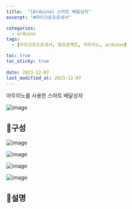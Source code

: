 ```yaml
---
title:  "[Arduino] 스마트 배달상자"
excerpt: "#마이크로프로세서"

categories:
  - arduino
tags:
  - [마이크로프로세서, 텀프로젝트, 아두이노, arduino]

toc: true
toc_sticky: true
 
date: 2023-12-07
last_modified_at: 2023-12-07
---
```


아두이노를 사용한 스마트 배달상자

![image](https://github.com/rin1004/rin1004.github.io/assets/59803206/764e08bd-72e0-49de-b369-d933d64aafff)


## 📜구성

![image](https://github.com/rin1004/rin1004.github.io/assets/59803206/73ce408f-7fcf-41e3-84d2-791e4b270774)

![image](https://github.com/rin1004/rin1004.github.io/assets/59803206/e8551c19-caf3-4ebe-98ef-abfb3ed778bc)

![image](https://github.com/rin1004/rin1004.github.io/assets/59803206/048ade69-2024-43b6-a99d-a048604155c1)

![image](https://github.com/rin1004/rin1004.github.io/assets/59803206/07d028d2-41ed-46b3-a24c-c8ef852b0488)

## 📜설명



```


```
